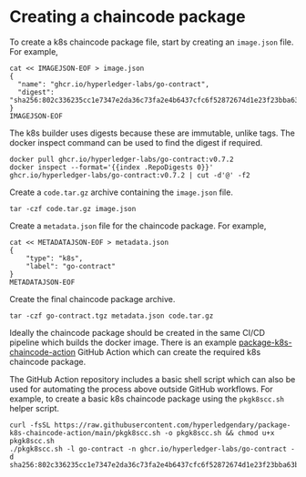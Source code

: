 # Creating a chaincode package

To create a k8s chaincode package file, start by creating an `image.json` file.
For example,

```shell
cat << IMAGEJSON-EOF > image.json
{
  "name": "ghcr.io/hyperledger-labs/go-contract",
  "digest": "sha256:802c336235cc1e7347e2da36c73fa2e4b6437cfc6f52872674d1e23f23bba63b"
}
IMAGEJSON-EOF
```

The k8s builder uses digests because these are immutable, unlike tags.
The docker inspect command can be used to find the digest if required.

```
docker pull ghcr.io/hyperledger-labs/go-contract:v0.7.2
docker inspect --format='{{index .RepoDigests 0}}' ghcr.io/hyperledger-labs/go-contract:v0.7.2 | cut -d'@' -f2
```

Create a `code.tar.gz` archive containing the `image.json` file.

```shell
tar -czf code.tar.gz image.json
```

Create a `metadata.json` file for the chaincode package.
For example,

```shell
cat << METADATAJSON-EOF > metadata.json
{
    "type": "k8s",
    "label": "go-contract"
}
METADATAJSON-EOF
```

Create the final chaincode package archive.

```shell
tar -czf go-contract.tgz metadata.json code.tar.gz
```

Ideally the chaincode package should be created in the same CI/CD pipeline which builds the docker image.
There is an example [package-k8s-chaincode-action](https://github.com/hyperledgendary/package-k8s-chaincode-action) GitHub Action which can create the required k8s chaincode package.

The GitHub Action repository includes a basic shell script which can also be used for automating the process above outside GitHub workflows.
For example, to create a basic k8s chaincode package using the `pkgk8scc.sh` helper script.

```shell
curl -fsSL https://raw.githubusercontent.com/hyperledgendary/package-k8s-chaincode-action/main/pkgk8scc.sh -o pkgk8scc.sh && chmod u+x pkgk8scc.sh
./pkgk8scc.sh -l go-contract -n ghcr.io/hyperledger-labs/go-contract -d sha256:802c336235cc1e7347e2da36c73fa2e4b6437cfc6f52872674d1e23f23bba63b
```
